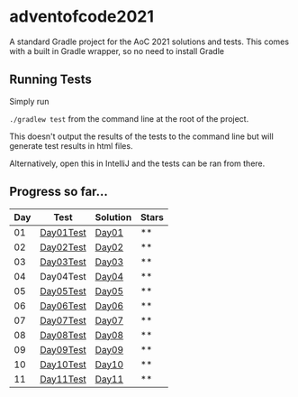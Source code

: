# adventofcode2021

A standard Gradle project for the AoC 2021 solutions and tests.
This comes with a built in Gradle wrapper, so no need to install Gradle

## Running Tests
Simply run

`./gradlew test` from the command line at the root of the project.

This doesn't output the results of the tests to the command line but will generate test results in html files.

Alternatively, open this in IntelliJ and the tests can be ran from there.

## Progress so far...

| Day | Test | Solution | Stars |
|-----|------|----------|-------|
| 01 | [Day01Test](./src/test/kotlin/mpbostock/Day01Test.kt) | [Day01](./src/main/kotlin/mpbostock/Day01.kt) | ** |
| 02 | [Day02Test](./src/test/kotlin/mpbostock/Day02Test.kt) | [Day02](./src/main/kotlin/mpbostock/Day02.kt) | ** |
| 03 | [Day03Test](./src/test/kotlin/mpbostock/Day03Test.kt) | [Day03](./src/main/kotlin/mpbostock/Day03.kt) | ** |
| 04 | Day04Test | [Day04](./src/main/kotlin/mpbostock/Day04.kt) | ** |
| 05 | [Day05Test](./src/test/kotlin/mpbostock/Day05Test.kt) | [Day05](./src/main/kotlin/mpbostock/Day05.kt) | ** |
| 06 | [Day06Test](./src/test/kotlin/mpbostock/Day06Test.kt) | [Day06](./src/main/kotlin/mpbostock/Day06.kt) | ** |
| 07 | [Day07Test](./src/test/kotlin/mpbostock/Day07Test.kt) | [Day07](./src/main/kotlin/mpbostock/Day07.kt) | ** |
| 08 | [Day08Test](./src/test/kotlin/mpbostock/Day08Test.kt) | [Day08](./src/main/kotlin/mpbostock/Day08.kt) | ** |
| 09 | [Day09Test](./src/test/kotlin/mpbostock/Day09Test.kt) | [Day09](./src/main/kotlin/mpbostock/Day09.kt) | ** |
| 10 | [Day10Test](./src/test/kotlin/mpbostock/Day10Test.kt) | [Day10](./src/main/kotlin/mpbostock/Day10.kt) | ** |
| 11 | [Day11Test](./src/test/kotlin/mpbostock/Day11Test.kt) | [Day11](./src/main/kotlin/mpbostock/Day11.kt) | ** |